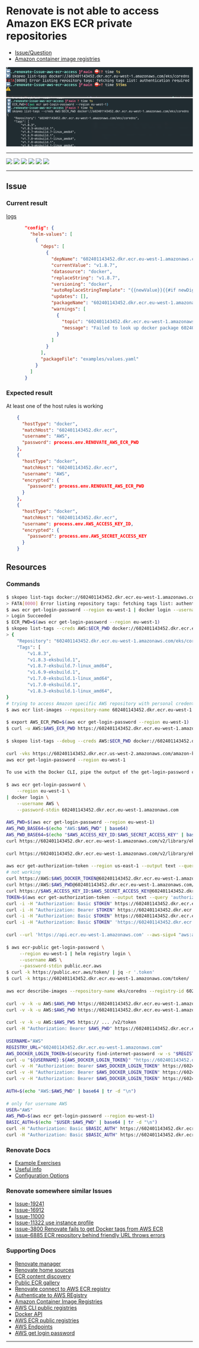 # Renovate is not able to access Amazon EKS ECR private repositories

- [Issue/Question](https://github.com/renovatebot/renovate/discussions/23837)
- [Amazon container image registries](https://docs.aws.amazon.com/eks/latest/userguide/add-ons-images.html)

![not authorized can't list images](assets/cannot-list-tags.png "not authorized can't list images")
![authorized](assets/can-list-tags.png "authorized and can list tags")


---

![](https://img.shields.io/github/commit-activity/m/ik-workshop/renovate-issue-aws-ecr-access/)
![](https://img.shields.io/github/last-commit/ik-workshop/renovate-issue-aws-ecr-access/)
[![](https://img.shields.io/github/license/ivankatliarchuk/.github)](https://github.com/ivankatliarchuk/.github/LICENCE)
[![](https://img.shields.io/github/languages/code-size/ik-workshop/renovate-issue-aws-ecr-access/)](https://github.com/ik-workshop/renovate-issue-aws-ecr-access/)
[![](https://img.shields.io/github/repo-size/ik-workshop/renovate-issue-aws-ecr-access/)](https://github.com/ik-workshop/renovate-issue-aws-ecr-access/)
![](https://img.shields.io/github/languages/top/ik-workshop/renovate-issue-aws-ecr-access/?color=green&logo=markdown&logoColor=blue)

---

## Issue

### Current result

[logs](output.log)

```json
       "config": {
         "helm-values": [
           {
             "deps": [
               {
                 "depName": "602401143452.dkr.ecr.eu-west-1.amazonaws.com/eks/coredns",
                 "currentValue": "v1.8.7",
                 "datasource": "docker",
                 "replaceString": "v1.8.7",
                 "versioning": "docker",
                 "autoReplaceStringTemplate": "{{newValue}}{{#if newDigest}}@{{newDigest}}{{/if}}",
                 "updates": [],
                 "packageName": "602401143452.dkr.ecr.eu-west-1.amazonaws.com/eks/coredns",
                 "warnings": [
                   {
                     "topic": "602401143452.dkr.ecr.eu-west-1.amazonaws.com/eks/coredns",
                     "message": "Failed to look up docker package 602401143452.dkr.ecr.eu-west-1.amazonaws.com/eks/coredns"
                   }
                 ]
               }
             ],
             "packageFile": "examples/values.yaml"
           }
         ]
       }
```

### Expected result

At least one of the host rules is working

```json
    {
      "hostType": "docker",
      "matchHost": "602401143452.dkr.ecr",
      "username": "AWS",
      "password": process.env.RENOVATE_AWS_ECR_PWD
    },
    {
      "hostType": "docker",
      "matchHost": "602401143452.dkr.ecr",
      "username": "AWS",
      "encrypted": {
        "password": process.env.RENOVATE_AWS_ECR_PWD
      }
    },
    {
      "hostType": "docker",
      "matchHost": "602401143452.dkr.ecr",
      "username": process.env.AWS_ACCESS_KEY_ID,
      "encrypted": {
        "password": process.env.AWS_SECRET_ACCESS_KEY
      }
    }
```

## Resources

### Commands

```sh
$ skopeo list-tags docker://602401143452.dkr.ecr.eu-west-1.amazonaws.com/eks/coredns
> FATA[0000] Error listing repository tags: fetching tags list: authentication required
$ aws ecr get-login-password --region eu-west-1 | docker login --username AWS --password-stdin 602401143452.dkr.ecr.eu-west-1.amazonaws.com
> Login Succeeded
$ ECR_PWD=$(aws ecr get-login-password --region eu-west-1)
$ skopeo list-tags --creds AWS:$ECR_PWD docker://602401143452.dkr.ecr.eu-west-1.amazonaws.com/eks/coredns
> {
    "Repository": "602401143452.dkr.ecr.eu-west-1.amazonaws.com/eks/coredns",
    "Tags": [
        "v1.8.3",
        "v1.8.3-eksbuild.1",
        "v1.8.7-eksbuild.7-linux_amd64",
        "v1.6.9-eksbuild.1",
        "v1.7.0-eksbuild.1-linux_amd64",
        "v1.7.0-eksbuild.1",
        "v1.8.3-eksbuild.1-linux_amd64",
}
# trying to access Amazon specific AWS repository with personal credentials
$ aws ecr list-images --repository-name 602401143452.dkr.ecr.eu-west-1.amazonaws.com/eks/coredns --region eu-west-1

$ export AWS_ECR_PWD=$(aws ecr get-login-password --region eu-west-1)
$ curl -u AWS:$AWS_ECR_PWD https://602401143452.dkr.ecr.eu-west-1.amazonaws.com/v2/library/eks/coredns/tags/list

$ skopeo list-tags --debug --creds AWS:$ECR_PWD docker://602401143452.dkr.ecr.eu-west-1.amazonaws.com/eks/coredns

curl -vks https://602401143452.dkr.ecr.us-west-2.amazonaws.com/amazon-k8s-cni:v1.3.2
aws ecr get-login-password --region eu-west-1

To use with the Docker CLI, pipe the output of the get-login-password command to the docker login command. When retrieving the password, ensure that you specify the same Region that your Amazon ECR registry exists in.

$ aws ecr get-login-password \
    --region eu-west-1 \
| docker login \
    --username AWS \
    --password-stdin 602401143452.dkr.ecr.eu-west-1.amazonaws.com

AWS_PWD=$(aws ecr get-login-password --region eu-west-1)
AWS_PWD_BASE64=$(echo "AWS:$AWS_PWD" | base64)
AWS_PWD_BASE64=$(echo "$AWS_ACCESS_KEY_ID:$AWS_SECRET_ACCESS_KEY" | base64)
curl https://602401143452.dkr.ecr.eu-west-1.amazonaws.com/v2/library/eks/coredns/tags/list -H "Authorization: Basic $AWS_PWD_BASE64"

curl https://602401143452.dkr.ecr.eu-west-1.amazonaws.com/v2/library/eks/coredns/tags/list -H "Authorization: Bearer $AWS_DOCKER_TOKEN"

aws ecr get-authorization-token --region us-east-1 --output text --query authorizationData[].authorizationToken | base64 -d | cut -d: -f2
# not working
curl https://AWS:$AWS_DOCKER_TOKEN@602401143452.dkr.ecr.eu-west-1.amazonaws.com/v2/library/eks/coredns/tags/list
curl https://AWS:$AWS_PWD@602401143452.dkr.ecr.eu-west-1.amazonaws.com/v2/library/eks/coredns/tags/list
curl https://$AWS_ACCESS_KEY_ID:$AWS_SECRET_ACCESS_KEY@602401143452.dkr.ecr.eu-west-1.amazonaws.com/v2/library/eks/coredns/tags/list
TOKEN=$(aws ecr get-authorization-token --output text --query 'authorizationData[].authorizationToken' --region eu-west-1)
curl -i -H "Authorization: Basic $TOKEN" https://602401143452.dkr.ecr.eu-west-1.amazonaws.com/v2/amazonlinux/tags/list
curl -i -H "Authorization: Bearer $TOKEN" https://602401143452.dkr.ecr.eu-west-1.amazonaws.com/v2/amazonlinux/tags/list
curl -i -H "Authorization: Basic $TOKEN" https://602401143452.dkr.ecr.eu-west-1.amazonaws.com/v2/library/eks/coredns/tags/list
curl -i -H "Authorization: Basic $TOKEN" 'https://602401143452.dkr.ecr.eu-west-1.amazonaws.com/token'

curl --url 'https://api.ecr.eu-west-1.amazonaws.com' --aws-sigv4 "aws:amz:eu-west-1:ecr" --user "AWS:$AWS_PWD"

$ aws ecr-public get-login-password \
     --region eu-west-1 | helm registry login \
     --username AWS \
     --password-stdin public.ecr.aws
$ curl -k https://public.ecr.aws/token/ | jq -r '.token'
$ curl -k https://602401143452.dkr.ecr.eu-west-1.amazonaws.com/token/ | jq -r '.token'

aws ecr describe-images --repository-name eks/coredns --registry-id 602401143452 --region eu-west-1

curl -v -k -u AWS:$AWS_PWD https://602401143452.dkr.ecr.eu-west-1.amazonaws.com/v2/token
curl -v -k -u AWS:$AWS_PWD https://602401143452.dkr.ecr.eu-west-1.amazonaws.com/v2/users/login?refresh_token=true

curl -v -k -u AWS:$AWS_PWS https:// ... /v2/token
curl -H "Authorization: Bearer $AWS_PWD" https://602401143452.dkr.ecr.eu-west-1.amazonaws.com/v2/eks/coredns/manifests/latest

USERNAME="AWS"
REGISTRY_URL="602401143452.dkr.ecr.eu-west-1.amazonaws.com"
AWS_DOCKER_LOGIN_TOKEN=$(security find-internet-password -w -s "$REGISTRY_URL" -a "AWS")
curl -u "${USERNAME}:${AWS_DOCKER_LOGIN_TOKEN}" "https://602401143452.dkr.ecr.eu-west-1.amazonaws.com/v2/eks/coredns/tags/list"
curl -v -H "Authorization: Bearer $AWS_DOCKER_LOGIN_TOKEN" https://602401143452.dkr.ecr.eu-west-1.amazonaws.com/v2/eks/coredns/manifests/latest
curl -v -H "Authorization: Bearer $AWS_DOCKER_LOGIN_TOKEN" https://602401143452.dkr.ecr.eu-west-1.amazonaws.com/v2/eks/coredns/tags/list
curl -v -H "Authorization: Bearer $AWS_DOCKER_LOGIN_TOKEN" https://602401143452.dkr.ecr.eu-west-1.amazonaws.com/eks/coredns/tags/list

AUTH=$(echo "AWS:$AWS_PWD" | base64 | tr -d "\n")

# only for username AWS
USER="AWS"
AWS_PWD=$(aws ecr get-login-password --region eu-west-1)
BASIC_AUTH=$(echo "$USER:$AWS_PWD" | base64 | tr -d "\n")
curl -H "Authorization: Basic $BASIC_AUTH" https://602401143452.dkr.ecr.eu-west-1.amazonaws.com/v2/eks/coredns/tags/list | jq
curl -H "Authorization: Basic $BASIC_AUTH" https://602401143452.dkr.ecr.eu-west-1.amazonaws.com/v2/eks/kube-proxy/tags/list | jq
```

### Renovate Docs

- [Example Exercises](./examples)
- [Useful info](./docs/Notes.md)
- [Configuration Options](https://docs.renovatebot.com/configuration-options/)

### Renovate somewhere similar Issues

- [Issue-19241](https://github.com/renovatebot/renovate/issues/19241)
- [Issue-16912](https://github.com/renovatebot/renovate/issues/16912)
- [Issue-11000](https://github.com/helm/helm/issues/11000)
- [Issue-11322 use instance profile](https://github.com/renovatebot/renovate/issues/11322)
- [issue-3800 Renovate fails to get Docker tags from AWS ECR](https://github.com/renovatebot/renovate/issues/3800)
- [issue-6885 ECR repository behind friendly URL throws errors](https://github.com/renovatebot/renovate/issues/6885)

### Supporting Docs

- [Renovate manager](https://docs.renovatebot.com/modules/manager/)
- [Renovate home sources](https://github.com/renovatebot/renovate/blob/main/lib/modules/manager/helmv3/artifacts.ts#L36)
- [ECR content discovery](https://github.com/opencontainers/distribution-spec/blob/main/spec.md#content-discovery)
- [Public ECR gallery](https://gallery.ecr.aws/)
- [Renovate connect to AWS ECR registry](https://docs.renovatebot.com/docker/#aws-ecr-amazon-web-services-elastic-container-registry)
- [Authenticate to AWS REgistry](https://docs.aws.amazon.com/eks/latest/userguide/copy-image-to-repository.html)
- [Amazon Container Image Registries](https://docs.aws.amazon.com/eks/latest/userguide/add-ons-images.html)
- [AWS CLI public registries](https://docs.aws.amazon.com/cli/latest/reference/ecr-public/index.html)
- [Docker API](https://docs.docker.com/registry/spec/api/)
- [AWS ECR public registries](https://docs.aws.amazon.com/AmazonECR/latest/public/public-registries.html)
- [AWS Endpoints](https://docs.aws.amazon.com/general/latest/gr/ecr.html)
- [AWS get login password](https://docs.aws.amazon.com/cli/latest/reference/ecr/get-login-password.html)

---

<!-- resources -->
[template.generate]: https://github.com/ik-workshop/renovate-issue-aws-ecr-access/generate
[code-style.badge]: https://img.shields.io/badge/code_style-prettier-ff69b4.svg?style=flat-square
